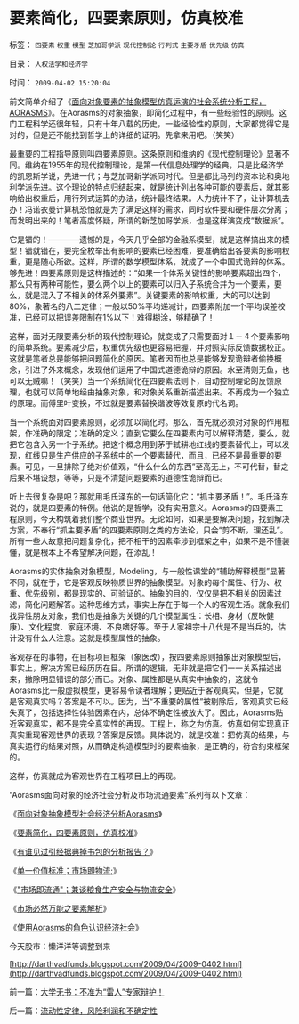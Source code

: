 # 要素简化，四要素原则，仿真校准

标签： `四要素` `权重` `模型` `芝加哥学派` `现代控制论` `行列式` `主要矛盾` `优先级` `仿真` 

目录： `人权法学和经济学`

时间： `2009-04-02 15:20:04`

前文简单介绍了《[面向对象要素的抽象模型仿真运演的社会系统分析工程，AORASMS](../../../2009/4/1/面向对象抽象模型社会经济分析.md)》。在Aorasms的对象抽象，即简化过程中，有一些经验性的原则。这门工程科学还很年轻，只有十年八载的历史，一些经验性的原则，大家都觉得它是对的，但是还不能找到哲学上的详细的证明。先拿来用吧。（笑笑）

最重要的工程指导原则叫四要素原则。这条原则和维纳的《现代控制理论》显著不同。维纳在1955年的现代控制理论，是第一代信息处理学的经典，只是比经济学的凯恩斯学说，先进一代；与芝加哥新学派同时代。但是都比马列的资本论和奥地利学派先进。这个理论的特点归结起来，就是统计列出各种可能的要素后，就其影响给出权重后，用行列式运算的办法，统计最终结果。人力统计不了，让计算机去办！冯诺衣曼计算机恐怕就是为了满足这样的需求，同时软件要和硬件层次分离；而发明出来的！笔者高度怀疑，所谓的新芝加哥学派，也是这样演变成“数据派”。

它是错的！————遗憾的是，今天几乎全部的金融系模型，就是这样搞出来的模型！错就错在，要完全枚举出有影响的要素已经困难，要准确给出各要素的影响权重，更是随心所欲。这样，所谓的数学模型体系，就成了一个中国式诡辩的体系。够先进！四要素原则是这样描述的：“如果一个体系关键性的影响要素超出四个，那么只有两种可能性，要么两个以上的要素可以归入子系统合并为一个要素，要么，就是混入了不相关的体系外要素”。关键要素的影响权重，大的可以达到80%，象著名的八二定律；一般以50%平均递减计，四要素附加一个平均误差校准，已经可以把误差限制在1%以下！难得糊涂，够精确了！

这样，面对无限要素分析的现代控制理论，就变成了只需要面对１－４个要素影响的简单系统。要素减少后，权重优先级也更容易把握，并对照实际反馈数据校正。这就是笔者总是能够把问题简化的原因。笔者因而也总是能够发现诡辩者偷换概念，引进了外来概念，发现他们运用了中国式道德诡辩的原因。水至清则无鱼，也可以无贼嘛！（笑笑）当一个系统简化在四要素法则下，自动控制理论的反馈原理，也就可以简单地经由抽象对象，和对象关系重新描述出来。不再成为一个独立的原理。而傅里叶变换，不过就是要素替换谐波等效复原的代名词。

当一个系统面对四要素原则，必须加以简化时。那么，首先就必须对对象的作用框架，作准确的限定；准确的定义；直到它要么在四要素内可以解释清楚，要么，就把它包含入另一个子系统。把这个概念用到茅于轼耕地红线的要素替代上，可以发现，红线只是生产供应的子系统中的一个要素替代，而且，已经不是最重要的要素。可见，一旦排除了绝对价值观，“什么什么的东西”至高无上，不可代替，替之后果不堪设想，等等，只是不清楚问题要素的道德性诡辩而已。

听上去很复杂是吧？那就用毛氏泽东的一句话简化它：“抓主要矛盾！”。毛氏泽东说的，就是四要素的特例。他说的是哲学，没有实用意义。Aorasms的四要素工程原则，今天构筑着我们整个商业世界。无论如何，如果是要解决问题，找到解决方案，不奉行“抓主要矛盾”的四要素原则之类的方法论，只会“剪不断，理还乱”。所有一些人故意把问题复杂化，把不相干的因素牵涉到框架之中，如果不是不懂装懂，就是根本上不希望解决问题，在添乱！

Aorasms的实体抽象对象模型，Modeling，与一般性课堂的“辅助解释模型”显著不同，就在于，它是客观反映物质世界的抽象模型。对象的每个属性、行为、权重、优先级别，都是现实的、可验证的。抽象的目的，仅仅是把不相关的因素过滤，简化问题解答。这种思维方式，事实上存在于每一个人的客观生活。就象我们找异性朋友对象，我们也是抽象为关键的几个模型属性：长相、身材（反映健康）、文化程度、家庭环境、不良嗜好等。至于人家祖宗十八代是不是当兵的，估计没有什么人注意。这就是模型属性的抽象。

客观存在的事物，在目标项目框架（象医改），按四要素原则抽象出对象模型后，事实上，解决方案已经历历在目。所谓的逻辑，无非就是把它们一一关系描述出来，撇除明显错误的部分而已。对象、属性都是从真实中抽象的，这就令Aorasms比一般虚拟模型，更容易令读者理解；更贴近于客观真实。但是，它就是客观真实吗？答案是不可以。因为，当“不重要的属性”被剔除后，客观真实已经失真了，包括选择性体验因素在内，总体不确定性被放大了。因此，Aorasms贴近客观真实，都不是完全真实性的再现。工程上，称之为仿真。仿真如何实现真正真实重现客观世界的表现？答案是反馈。具体说的，就是校准：把仿真的结果，与真实运行的结果对照，从而确定构造模型时的要素抽象，是正确的，符合约束框架的。

这样，仿真就成为客观世界在工程项目上的再现。

“Aorasms面向对象的经济社会分析及市场流通要素”系列有以下文章：

《[面向对象抽象模型社会经济分析Aorasms](../../../2009/4/1/面向对象抽象模型社会经济分析.md)》

《[要素简化，四要素原则，仿真校准](../../../2009/4/2/要素简化，四要素原则，仿真校准.md)》

《[有谁见过引经据典掉书包的分析报告？](../../../2009/4/14/有谁见过引经据典高尚的工程分析.md)》

《[单一价值标准；市场即物流;](../../../2009/3/30/单一价值标准；市场即物流.md)》

《["市场即流通"；兼谈粮食生产安全与物流安全](../../../2009/3/30/市场即流通之粮食生产安全与物流安全.md)》

《[市场必然万能之要素解析](../../../2009/3/31/市场要素之万能与不能的意义.md)》

《[使用Aorasms的角色认识经济社会](../../../2009/5/4/使用Aorasms的角色分析社会经济流程.md)》

今天股市：懒洋洋等调整到来

[http://darthvadfunds.blogspot.com/2009/04/2009-0402.html](http://darthvadfunds.blogspot.com/2009/04/2009-0402.html)



前一篇：[大学无书：不准为“雷人”专家辩护！](../../../2009/4/2/大学无书：不准为“雷人”专家辩护！.md)

后一篇：[流动性定律，风险利润和不确定性](../../../2009/4/3/流动性定律，风险利润和不确定性.md)